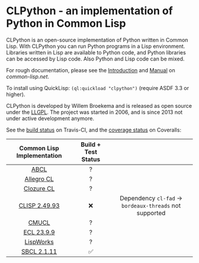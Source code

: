 CLPython - an implementation of Python in Common Lisp
=====================================================

CLPython is an open-source implementation of Python written in Common Lisp.
With CLPython you can run Python programs in a Lisp environment. Libraries written
in Lisp are available to Python code, and Python libraries can be accessed by Lisp code.
Also Python and Lisp code can be mixed.

For rough documentation, please see the [Introduction](http://common-lisp.net/project/clpython/index.html) and
[Manual](http://common-lisp.net/project/clpython/manual.html) on *common-lisp.net*.

To install using QuickLisp: `(ql:quickload "clpython")` (require ASDF 3.3 or higher).

CLPython is developed by Willem Broekema and is released as open source under the [LLGPL](http://opensource.franz.com/preamble.html).
The project was started in 2006, and is since 2013 not under active development anymore.

See the [build status](https://travis-ci.org/metawilm/cl-python) on Travis-CI, and the [coverage status](https://coveralls.io/github/metawilm/cl-python?branch=master) on Coveralls:

| Common Lisp Implementation | Build + Test Status | |
|:-:|:-:|:-:|
| [ABCL](https://common-lisp.net/project/armedbear/) | ? | |
| [Allegro CL](http://franz.com/products/allegrocl/) | ? | |
| [Clozure CL](http://clozure.com/clozurecl.html)    | ? | |
| [CLISP 2.49.93](https://clisp.sourceforge.io)      | &#10060; | Dependency `cl-fad` &rarr; `bordeaux-threads` not supported |
| [CMUCL](http://www.cons.org/cmucl/)                | ? | |
| [ECL 23.9.9](https://ecl.common-lisp.dev)          | ? | |
| [LispWorks](http://www.lispworks.com/)             | ? | |
| [SBCL 2.1.11](https://www.sbcl.org)                | &#9989; | |
